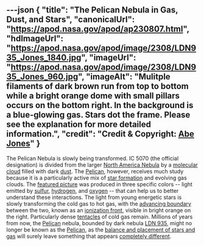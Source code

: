 ---json
{
  "title": "The Pelican Nebula in Gas, Dust, and Stars",
  "canonicalUrl": "https://apod.nasa.gov/apod/ap230807.html",
  "hdImageUrl": "https://apod.nasa.gov/apod/image/2308/LDN935_Jones_1840.jpg",
  "imageUrl": "https://apod.nasa.gov/apod/image/2308/LDN935_Jones_960.jpg",
  "imageAlt": "Mulitple filaments of dark brown run from top to bottom while a bright orange dome with small pillars occurs on the bottom right. In the background is a blue-glowing gas. Stars dot the frame. Please see the explanation for more detailed information.",
  "credit": "**Credit & Copyright:** [Abe Jones](https://www.instagram.com/diy_nasa/)"
}
---

The Pelican Nebula is slowly being transformed. IC 5070 (the official designation) is divided from the larger [North America Nebula](https://apod.nasa.gov/apod/ap000501.html) by a [molecular cloud](https://apod.nasa.gov/apod/ap230129.html) filled with dark [dust](https://curator.jsc.nasa.gov/stardust/interstellardust.cfm). The [Pelican](https://en.wikipedia.org/wiki/Pelican), however, receives much study because it is a particularly active mix of [star formation](https://apod.nasa.gov/apod/ap201206.html) and evolving gas clouds. The [featured picture](https://www.instagram.com/p/CvXy7lgL8CS/) was produced in three specific colors -- light emitted by [sulfur](https://periodic.lanl.gov/16.shtml), [hydrogen](https://en.wikipedia.org/wiki/Hydrogen), and [oxygen](http://www.chemicool.com/elements/oxygen.html) -- that can help us to better understand these interactions. The light from young energetic stars is slowly transforming the cold gas to hot gas, with the [advancing boundary](https://apod.nasa.gov/apod/ap180205.html) between the two, known as an [ionization front](https://apod.nasa.gov/apod/ap031013.html), visible in bright orange on the right. Particularly dense [tentacles](https://en.wikipedia.org/wiki/Tentacle#/media/File:Snail-front-0A.jpg) of cold gas remain. Millions of years from now, the [Pelican](https://youtu.be/_YEyzvtMx3s) nebula, bounded by dark nebula [LDN 935](https://www.astrobin.com/co5g86/B/?nc=group&nce=144), might no longer be known as the [Pelican](http://apod.nasa.gov/cgi-bin/apod/apod_search?tquery=Pelican), as the [balance and placement of stars and gas](https://ui.adsabs.harvard.edu/abs/1980ApJ...239..121B/abstract) will surely leave something that appears [completely different](https://img.buzzfeed.com/buzzfeed-static/static/2018-03/9/6/asset/buzzfeed-prod-fastlane-03/sub-buzz-18669-1520596548-8.jpg).
